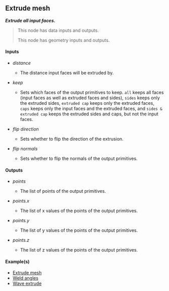 ## Extrude mesh

**_Extrude all input faces._**

> This node has data inputs and outputs.
>
> This node has geometry inputs and outputs.


#### Inputs

* _distance_

  * The distance input faces will be extruded by.

* _keep_

  * Sets which faces of the output primitives to keep. `all` keeps all faces (input faces as well as extruded faces and sides), `sides` keeps only the extruded sides, `extruded cap` keeps only the extruded faces, `caps` keeps only the input faces and the extruded faces, and `sides & extruded cap` keeps the extruded sides and caps, but not the input faces.

* _flip direction_

  * Sets whether to flip the direction of the extrusion.

* _flip normals_

  * Sets whether to flip the normals of the output primitives.


#### Outputs

* _points_

  * The list of points of the output primitives.

* _points.x_

  * The list of x values of the points of the output primitives.

* _points.y_

  * The list of y values of the points of the output primitives.

* _points.z_

  * The list of z values of the points of the output primitives.


#### Example(s)



* <a href="https://creator.trimble.com/graph?assetURI=whp:e5f67d6d-434f-4c5a-a0b2-443372979203&version=latest" target="_blank">Extrude mesh</a>
* <a href="https://creator.trimble.com/graph?assetURI=whp:3ea02aa1-c685-4932-960e-0580ebcf86ed&version=latest" target="_blank">Weld angles</a>
* <a href="https://creator.trimble.com/graph?assetURI=whp:6f0b7d7c-77ec-45c8-985a-213f54961d01&version=latest" target="_blank">Wave extrude</a>
